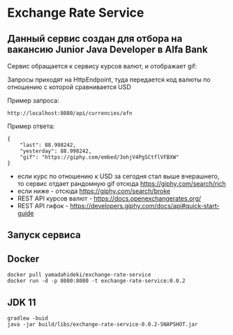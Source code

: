 # Exchange Rate Service

## Данный сервис создан для отбора на вакансию Junior Java Developer в Alfa Bank

Сервис обращается к сервису курсов валют, и отображает gif:

Запросы приходят на HttpEndpoint, туда передается код валюты по отношению с которой сравнивается USD

Пример запроса:

```
http://localhost:8080/api/currencies/afn
```

Пример ответа:

```
{
    "last": 88.998242,
    "yesterday": 88.998242,
    "gif": "https://giphy.com/embed/3ohjV4PgSCtflVFBXW"
}
```

- если курс по отношению к USD за сегодня стал выше вчерашнего, то сервис отдает рандомную gif отсюда https://giphy.com/search/rich
- если ниже - отсюда https://giphy.com/search/broke
- REST API курсов валют - https://docs.openexchangerates.org/
- REST API гифок - https://developers.giphy.com/docs/api#quick-start-guide

## Запуск сервиса

## Docker

```
docker pull yamadahideki/exchange-rate-service
docker run -d -p 8080:8080 -t exchange-rate-service:0.0.2
```

## JDK 11
```
gradlew -buid
java -jar build/libs/exchange-rate-service-0.0.2-SNAPSHOT.jar
```
